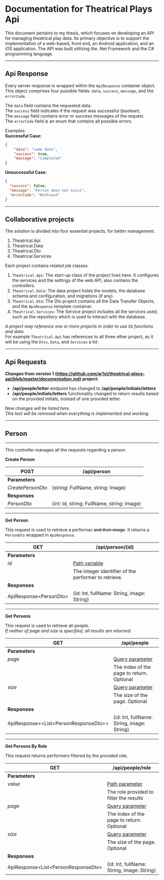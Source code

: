 ﻿# Documentation for Theatrical Plays Api

This document pertains to my thesis, which focuses on developing an API for managing theatrical play data.
Its primary objective is to support the implementation of a web-based, front end, an Android application, and an iOS application.
The API was built utilizing the .Net Framework and the C# programming language.

-------
## Api Response

Every server response is wrapped within the `ApiResponse` container object. 
This object comprises four possible fields: `data`, `success`, `message`, and the `errorCode`.

The `data` field contains the requested data.\
The `success` field indicates if the request was successful (boolean).\
The `message` field contains error or success messages of the request.\
The `errorCode` field is an enum that contains all possible errors.

Examples:\
<b>Successful Case:</b>
```json 
{
    "data": "some data",
    "success": true,
    "message": "Completed"
}
```
<b>Unsuccessful Case:</b>
```json
{
  "success": false,
  "message": "Person does not exist",
  "errorCode": "NotFound" 
}
```
-------
## Collaborative projects
The solution is divided into four essential projects, for better management.
1) Theatrical.Api
2) Theatrical.Data
3) Theatrical.Dto
4) Theatrical.Services

Each project contains related job classes.
1) `Theatrical.Api`: The start-up class of the project lives here. It configures the services and the settings of the web API, also contains the controllers.
2) `Theatrical.Data`: The data project holds the models, the database schema and configuration, and migrations (if any).
3) `Theatrical.Dto`: The Dto project contains all the Data Transfer Objects, and the `ApiResponse` template container.
4) `Theatrical.Services`: The Service project includes all the services used, such as the repository which is used to interact with the database.

<I>A project may reference one or more projects in order to use its functions and data</I>.\
For example `Theatrical.Api` has references to all three other project, as it will be using the `Dtos`, `Data`, and `Services` a lot.

-------

## Api Requests
<b>Changes from version 1 (https://github.com/ar1st/theatrical-plays-api/blob/master/documentation.md) project:</b>
<ul><li><b>/api/people/letter</b> endpoint has changed to <b>/api/people/initials/letters</b></li>
    <li><b>/api/people/initials/letters</b> functionality changed to return results based on the provided initials,
instead of one provided letter.</li>
</ul>
<I>New changes will be listed here.</I><br>
<I>This text will be removed when everything is implemented and working.</I>

----
## Person

---
This controller manages all the requests regarding a person.

**Create Person**

| POST              | /api/person                                |
|-------------------|--------------------------------------------|
| **Parameters**    |                                            |
| *CreatePersonDto* | {string: FullName, string: Image}          |
| **Responses**     |                                            |
| *PersonDto*       | {int: Id, string: FullName, string: Image} |

----

**Get Person**

This request is used to retrieve a performer <s>and their image</s>.
It returns a `PersonDto` wrapped in `ApiResponse`.

| GET                     | /api/person/{id}                                     |
|-------------------------|------------------------------------------------------|
| **Parameters**          |                                                      |
| *id*                    | <u>Path variable</u>                                 |
|                         | The integer identifier of the performer to retrieve. |
| **Responses**           |                                                      |
| ApiResponse\<PersonDto> | {id: Int, fullName: String, image: String}           |

---

**Get Persons**

This request is used to retrieve all people.\
<I>If neither of page and size is specified, all results are returned.</I>

| GET                                    | /api/people                                |
|----------------------------------------|--------------------------------------------|
| **Parameters**                         |                                            |
| *page*                                 | <u>Query parameter</u>                     |
|                                        | The index of the page to return. Optional  |
| *size*                                 | <u>Query parameter</u>                     |
|                                        | The size of the page. Optional             |
| **Responses**                          |                                            |
| ApiResponse<<List\<PersonResponseDto>> | {id: Int, fullName: String, image: String} |

---

**Get Persons By Role**

This request returns performers filtered by the provided role.

| GET                                   | /api/people/role                           |
|---------------------------------------|--------------------------------------------|
| **Parameters**                        |                                            |
| *value*                               | <u>Path parameter</u>                      |
|                                       | The role provided to filter the results    |
| *page*                                | <u>Query parameter</u>                     |
|                                       | The index of the page to return. Optional  |
| *size*                                | <u>Query parameter</u>                     |
|                                       | The size of the page. Optional             |
| **Responses**                         |                                            |
| ApiResponse\<List\<PersonResponseDto> | {id: Int, fullName: String, image: String} |
